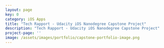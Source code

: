 ```yaml
---
layout: page
key: 0
category: iOS Apps
title: "Tech Rapport - Udacity iOS Nanodegree Capstone Project"
description: "Tech Rapport - Udacity iOS Nanodegree Capstone Project"
project-page: ''
image: /assets/images/portfolio/capstone-portfolio-image.png
---
```


